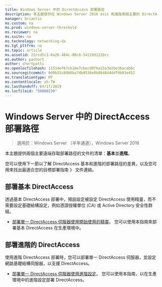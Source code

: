 ```yaml
---
title: Windows Server 中的 DirectAccess 部署路徑
description: 本主題提供在 Windows Server 2016 asic 和進階兩個主要的 DirectAccess 部署路徑的文件的清單。
manager: brianlic
ms.custom: na
ms.prod: windows-server-threshold
ms.reviewer: na
ms.suite: na
ms.technology: networking-da
ms.tgt_pltfrm: na
ms.topic: article
ms.assetid: 22ccd5c3-0a26-484c-88c8-54119d1228cc
ms.author: pashort
author: shortpatti
ms.openlocfilehash: 11514ef67cb18e7cbecd9f6a15a3e2be36aceb6c
ms.sourcegitcommit: 0d0b32c8986ba7db9536e0b8648d4ddf9b03e452
ms.translationtype: MT
ms.contentlocale: zh-TW
ms.lasthandoff: 04/17/2019
ms.locfileid: "59860239"
---
```

# <a name="directaccess-deployment-paths-in-windows-server"></a>Windows Server 中的 DirectAccess 部署路徑

>適用於：Windows Server （半年通道），Windows Server 2016

本主題提供兩個主要遠端存取部署路徑的文件的清單：**基本**並**進階**。  
  
您可以使用下一節以了解 DirectAccess 基本和進階的部署路徑的差異，以及您可用來找出最適合您的目標部署指南 》 文件連結。  
  
## <a name="deploy-basic-directaccess"></a>部署基本 DirectAccess  
透過基本 DirectAccess 部署中，預設設定被設定 DirectAccess 使用精靈，而不需要設定基礎結構設定，例如憑證授權單位 (CA) 或 Active Directory 安全性群組。  
  
-   [部署單一 DirectAccess 伺服器使用開始使用的精靈](../../remote-access/directaccess/single-server-wizard/Deploy-a-Single-DirectAccess-Server-Using-the-Getting-Started-Wizard.md)。 您可以使用本指南來部署基本 DirectAccess 在生產環境中。  
  
## <a name="deploy-advanced-directaccess"></a>部署進階的 DirectAccess  
使用進階 DirectAccess 部署時，您可以部署單一 DirectAccess 伺服器，並設定網路基礎結構伺服器，以支援 DirectAccess。  
  
-   [部署單一 DirectAccess 伺服器使用進階設定](../../remote-access/directaccess/single-server-advanced/Deploy-a-Single-DirectAccess-Server-with-Advanced-Settings.md)。 您可以使用本指南，以在生產環境中的進階設定部署 DirectAccess。  
  


